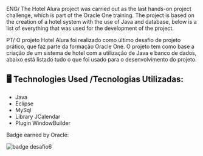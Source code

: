 ENG/
The Hotel Alura project was carried out as the last hands-on project challenge, which is part of the Oracle One training. The project is based on the creation of a hotel system with the use of Java and database, below is a list of everything that was used for the development of the project.

PT/
O projeto Hotel Alura foi realizado como último desafio de projeto prático, que faz parte da formação Oracle One. O projeto tem como base a criação de um sistema de hotel com a utilização de Java e banco de dados, abaixo está listado tudo o que foi usado para o desenvolvimento do projeto.


## 🖥️ Technologies Used /Tecnologias Utilizadas:

- Java
- Eclipse
- MySql
- Library JCalendar
- Plugin WindowBuilder

Badge earned by Oracle:

![badge desafio6](https://user-images.githubusercontent.com/70165034/217565454-59978f05-6b68-44a6-8115-afa0254c7d30.png)

